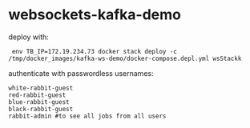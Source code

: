 # websockets-kafka-demo

deploy with:
```$xslt
 env TB_IP=172.19.234.73 docker stack deploy -c /tmp/docker_images/kafka-ws-demo/docker-compose.depl.yml wsStackk
```

authenticate with passwordless usernames:
```
white-rabbit-guest
red-rabbit-guest
blue-rabbit-guest
black-rabbit-guest
rabbit-admin #to see all jobs from all users
```
